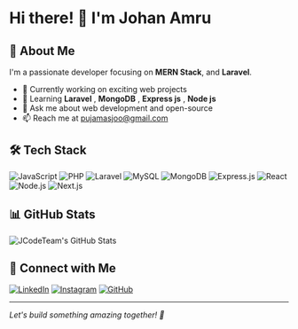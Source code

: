 # Hi there! 👋 I'm Johan Amru

## 🚀 About Me
I'm a passionate developer focusing on **MERN Stack**, and **Laravel**.

- 🔭 Currently working on exciting web projects
- 🌱 Learning **Laravel** , **MongoDB** , **Express js** , **Node js** 
- 💬 Ask me about web development and open-source
- 📫 Reach me at [pujamasjoo@gmail.com](mailto:pujamasjoo@gmail.com)

## 🛠️ Tech Stack

![JavaScript](https://img.shields.io/badge/JavaScript-F7DF1E?style=for-the-badge&logo=javascript&logoColor=black)
![PHP](https://img.shields.io/badge/PHP-777BB4?style=for-the-badge&logo=php&logoColor=white)
![Laravel](https://img.shields.io/badge/Laravel-FF2D20?style=for-the-badge&logo=laravel&logoColor=white)
![MySQL](https://img.shields.io/badge/MySQL-4479A1?style=for-the-badge&logo=mysql&logoColor=white)
![MongoDB](https://img.shields.io/badge/MongoDB-47A248?style=for-the-badge&logo=mongodb&logoColor=white)
![Express.js](https://img.shields.io/badge/Express.js-000000?style=for-the-badge&logo=express&logoColor=white)
![React](https://img.shields.io/badge/React-61DAFB?style=for-the-badge&logo=react&logoColor=black)
![Node.js](https://img.shields.io/badge/Node.js-339933?style=for-the-badge&logo=nodedotjs&logoColor=white)
![Next.js](https://img.shields.io/badge/Next.js-000000?style=for-the-badge&logo=nextdotjs&logoColor=white)


## 📊 GitHub Stats

![JCodeTeam's GitHub Stats](https://github-readme-stats.vercel.app/api?username=JCodeTeam&show_icons=true&theme=radical)

## 🔗 Connect with Me

[![LinkedIn](https://img.shields.io/badge/LinkedIn-0077B5?style=for-the-badge&logo=linkedin&logoColor=white)](https://www.linkedin.com/in/muhamad-rizki-johan-amru-a89754353)
[![Instagram](https://img.shields.io/badge/Instagram-E4405F?style=for-the-badge&logo=instagram&logoColor=white)](https://www.instagram.com/jjoafx?igsh=ZW9ueTVpazVkemh3&utm_source=qr)
[![GitHub](https://img.shields.io/badge/GitHub-181717?style=for-the-badge&logo=github&logoColor=white)](https://github.com/JCodeTeam)

---
*Let's build something amazing together! 🚀*


